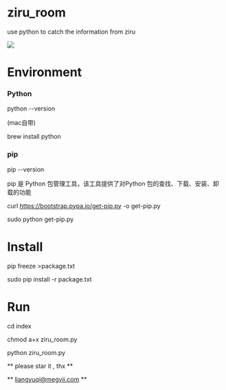 # ziru_room
use python to catch the information from ziru

![](http://photo.lustforlife.cn/50.png)


# Environment


### Python
python --version

(mac自带)

brew install python

### pip

pip --version 

pip 是 Python 包管理工具，该工具提供了对Python 包的查找、下载、安装、卸载的功能 

curl https://bootstrap.pypa.io/get-pip.py -o get-pip.py

sudo python get-pip.py

# Install

pip freeze >package.txt

sudo pip install -r package.txt


# Run 

cd index

chmod a+x ziru_room.py

python ziru_room.py

** please star it , thx ** 

** liangyuqi@megvii.com ** 
